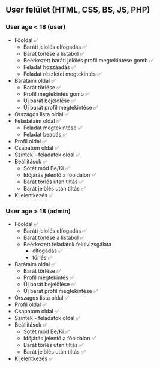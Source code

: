 ## User felület (HTML, CSS, BS, JS, PHP)

### User age < 18 (user)

- Főoldal :white_check_mark:
    - Baráti jelölés elfogadás :white_check_mark:
    - Barát törlése a listából :white_check_mark:
    - Beérkezett baráti jelölés profil megtekintése gomb :white_check_mark:
    - Feladat hozzáadás :white_check_mark:
    - Feladat részletei megtekintés :white_check_mark:
- Barátaim oldal :white_check_mark:
    - Barát törlése :white_check_mark:
    - Profil megtekintés gomb :white_check_mark:
    - Új barát bejelölése :white_check_mark:
    - Új barát profil megtekintése :white_check_mark:
- Országos lista oldal :white_check_mark:
- Feladataim oldal :white_check_mark:
    - Feladat megtekintése :white_check_mark:
    - Feladat beadás :white_check_mark:
- Profil oldal :white_check_mark:
- Csapatom oldal :white_check_mark:
- Szintek - feladatok oldal :white_check_mark:
- Beállítások :white_check_mark:
    - Sötét mód Be/Ki :white_check_mark:
    - Időjárás jelentő a főoldalon :white_check_mark:
    - Barát törlés utan tiltás :white_check_mark:
    - Barát jelölés után tiltás :white_check_mark:
- Kijelentkezés :white_check_mark:

###  User age > 18 (admin)

- Főoldal :white_check_mark:
    - Baráti jelölés elfogadás :white_check_mark:
    - Barát törlése a listából :white_check_mark:
    - Beérkezett feladatok felülvizsgálata
        - elfogadás :white_check_mark:
        - törlés :white_check_mark:
- Barátaim oldal :white_check_mark:
    - Barát törlése :white_check_mark:
    - Profil megtekintés :white_check_mark:
    - Új barát bejelölése :white_check_mark:
    - Új barát profil megtekintése :white_check_mark:
- Országos lista oldal :white_check_mark:
- Profil oldal :white_check_mark:
- Csapatom oldal :white_check_mark:
- Szintek - feladatok oldal :white_check_mark:
- Beállítások :white_check_mark:
    - Sötét mód Be/Ki :white_check_mark:
    - Időjárás jelentő a főoldalon :white_check_mark:
    - Barát törlés utan tiltás :white_check_mark:
    - Barát jelölés után tiltás :white_check_mark:
- Kijelentkezés :white_check_mark: